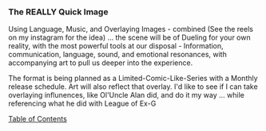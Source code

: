 ### The REALLY Quick Image

Using Language, Music, and Overlaying Images - combined (See the reels on my instagram for the idea) ... the scene will be of Dueling for your own reality, with the most powerful tools at our disposal - Information, communication, language, sound, and emotional resonances, with accompanying art to pull us deeper into the experience. 

The format is being planned as a Limited-Comic-Like-Series with a Monthly release schedule. Art will also reflect that overlay. I'd like to see if I can take overlaying influnences, like Ol'Uncle Alan did, and do it my way ... while referencing what he did with League of Ex-G

[Table of Contents](https://github.com/mycroftwilde/devil-steps-in-a-myth-system/tree/master/ref_guide)
